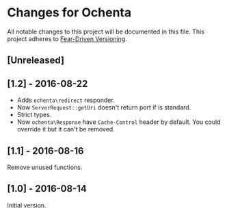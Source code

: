 # Changes for Ochenta

All notable changes to this project will be documented in this file.
This project adheres to [Fear-Driven Versioning](https://github.com/jonathanong/ferver).

## [Unreleased]

## [1.2] - 2016-08-22

- Adds `ochenta\redirect` responder.
- Now `ServerRequest::getUri` doesn't return port if is standard.
- Strict types.
- Now `ochenta\Response` have `Cache-Control` header by default.
  You could override it but it can't be removed.

## [1.1] - 2016-08-16

Remove unused functions.

## [1.0] - 2016-08-14

Initial version.
